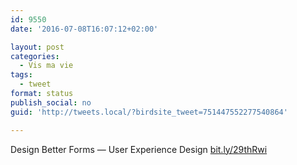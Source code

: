 ```yaml
---
id: 9550
date: '2016-07-08T16:07:12+02:00'

layout: post
categories:
  - Vis ma vie
tags:
  - tweet
format: status
publish_social: no
guid: 'http://tweets.local/?birdsite_tweet=751447552277540864'

---
```


Design Better Forms — User Experience Design [bit.ly/29thRwi](http://bit.ly/29thRwi)